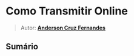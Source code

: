 # Como Transmitir Online

> Autor: **[Anderson Cruz Fernandes](https://github.com/anderson-cruz-fernandes)**

## Sumário

